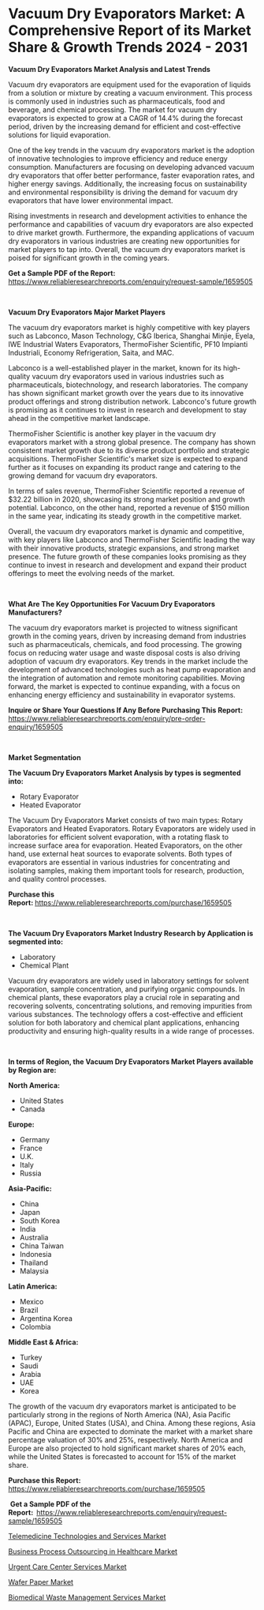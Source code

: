 <p><h1>Vacuum Dry Evaporators Market: A Comprehensive Report of its Market Share & Growth Trends 2024 - 2031</h1></p><p><strong>Vacuum Dry Evaporators Market Analysis and Latest Trends</strong></p>
<p><p>Vacuum dry evaporators are equipment used for the evaporation of liquids from a solution or mixture by creating a vacuum environment. This process is commonly used in industries such as pharmaceuticals, food and beverage, and chemical processing. The market for vacuum dry evaporators is expected to grow at a CAGR of 14.4% during the forecast period, driven by the increasing demand for efficient and cost-effective solutions for liquid evaporation.</p><p>One of the key trends in the vacuum dry evaporators market is the adoption of innovative technologies to improve efficiency and reduce energy consumption. Manufacturers are focusing on developing advanced vacuum dry evaporators that offer better performance, faster evaporation rates, and higher energy savings. Additionally, the increasing focus on sustainability and environmental responsibility is driving the demand for vacuum dry evaporators that have lower environmental impact.</p><p>Rising investments in research and development activities to enhance the performance and capabilities of vacuum dry evaporators are also expected to drive market growth. Furthermore, the expanding applications of vacuum dry evaporators in various industries are creating new opportunities for market players to tap into. Overall, the vacuum dry evaporators market is poised for significant growth in the coming years.</p></p>
<p><strong>Get a Sample PDF of the Report:&nbsp;</strong> <a href="https://www.reliableresearchreports.com/enquiry/request-sample/1659505">https://www.reliableresearchreports.com/enquiry/request-sample/1659505</a></p>
<p>&nbsp;</p>
<p><strong>Vacuum Dry Evaporators Major Market Players</strong></p>
<p><p>The vacuum dry evaporators market is highly competitive with key players such as Labconco, Mason Technology, C&G Iberica, Shanghai Minjie, Eyela, IWE Industrial Waters Evaporators, ThermoFisher Scientific, PF10 Impianti Industriali, Economy Refrigeration, Saita, and MAC.</p><p>Labconco is a well-established player in the market, known for its high-quality vacuum dry evaporators used in various industries such as pharmaceuticals, biotechnology, and research laboratories. The company has shown significant market growth over the years due to its innovative product offerings and strong distribution network. Labconco's future growth is promising as it continues to invest in research and development to stay ahead in the competitive market landscape.</p><p>ThermoFisher Scientific is another key player in the vacuum dry evaporators market with a strong global presence. The company has shown consistent market growth due to its diverse product portfolio and strategic acquisitions. ThermoFisher Scientific's market size is expected to expand further as it focuses on expanding its product range and catering to the growing demand for vacuum dry evaporators.</p><p>In terms of sales revenue, ThermoFisher Scientific reported a revenue of $32.22 billion in 2020, showcasing its strong market position and growth potential. Labconco, on the other hand, reported a revenue of $150 million in the same year, indicating its steady growth in the competitive market.</p><p>Overall, the vacuum dry evaporators market is dynamic and competitive, with key players like Labconco and ThermoFisher Scientific leading the way with their innovative products, strategic expansions, and strong market presence. The future growth of these companies looks promising as they continue to invest in research and development and expand their product offerings to meet the evolving needs of the market.</p></p>
<p>&nbsp;</p>
<p><strong>What Are The Key Opportunities For Vacuum Dry Evaporators Manufacturers?</strong></p>
<p><p>The vacuum dry evaporators market is projected to witness significant growth in the coming years, driven by increasing demand from industries such as pharmaceuticals, chemicals, and food processing. The growing focus on reducing water usage and waste disposal costs is also driving adoption of vacuum dry evaporators. Key trends in the market include the development of advanced technologies such as heat pump evaporation and the integration of automation and remote monitoring capabilities. Moving forward, the market is expected to continue expanding, with a focus on enhancing energy efficiency and sustainability in evaporator systems.</p></p>
<p><strong>Inquire or Share Your Questions If Any Before Purchasing This Report:</strong> <a href="https://www.reliableresearchreports.com/enquiry/pre-order-enquiry/1659505">https://www.reliableresearchreports.com/enquiry/pre-order-enquiry/1659505</a></p>
<p>&nbsp;</p>
<p><strong>Market Segmentation</strong></p>
<p><strong>The Vacuum Dry Evaporators Market Analysis by types is segmented into:</strong></p>
<p><ul><li>Rotary Evaporator</li><li>Heated Evaporator</li></ul></p>
<p><p>The Vacuum Dry Evaporators Market consists of two main types: Rotary Evaporators and Heated Evaporators. Rotary Evaporators are widely used in laboratories for efficient solvent evaporation, with a rotating flask to increase surface area for evaporation. Heated Evaporators, on the other hand, use external heat sources to evaporate solvents. Both types of evaporators are essential in various industries for concentrating and isolating samples, making them important tools for research, production, and quality control processes.</p></p>
<p><strong>Purchase this Report:&nbsp;</strong><a href="https://www.reliableresearchreports.com/purchase/1659505">https://www.reliableresearchreports.com/purchase/1659505</a></p>
<p>&nbsp;</p>
<p><strong>The Vacuum Dry Evaporators Market Industry Research by Application is segmented into:</strong></p>
<p><ul><li>Laboratory</li><li>Chemical Plant</li></ul></p>
<p><p>Vacuum dry evaporators are widely used in laboratory settings for solvent evaporation, sample concentration, and purifying organic compounds. In chemical plants, these evaporators play a crucial role in separating and recovering solvents, concentrating solutions, and removing impurities from various substances. The technology offers a cost-effective and efficient solution for both laboratory and chemical plant applications, enhancing productivity and ensuring high-quality results in a wide range of processes.</p></p>
<p>&nbsp;</p>
<p><strong>In terms of Region, the Vacuum Dry Evaporators Market Players available by Region are:</strong></p>
<p>
    <p> <strong> North America: </strong>
        <ul>
            <li>United States</li>
            <li>Canada</li>
        </ul>
        </p> 
    <p> <strong> Europe: </strong>
        <ul>
            <li>Germany</li>
            <li>France</li>
            <li>U.K.</li>
            <li>Italy</li>
            <li>Russia</li>
        </ul>
        </p> 
    <p> <strong> Asia-Pacific: </strong>
        <ul>
            <li>China</li>
            <li>Japan</li>
            <li>South Korea</li>
            <li>India</li>
            <li>Australia</li>
            <li>China Taiwan</li>
            <li>Indonesia</li>
            <li>Thailand</li>
            <li>Malaysia</li>
        </ul>
        </p> 
    <p> <strong> Latin America: </strong>
        <ul>
            <li>Mexico</li>
            <li>Brazil</li>
            <li>Argentina Korea</li>
            <li>Colombia</li>
        </ul>
        </p> 
    <p> <strong> Middle East & Africa: </strong>
        <ul>
            <li>Turkey</li>
            <li>Saudi</li>
            <li>Arabia</li>
            <li>UAE</li>
            <li>Korea</li>
        </ul>
    </p>
    </p>
<p><p>The growth of the vacuum dry evaporators market is anticipated to be particularly strong in the regions of North America (NA), Asia Pacific (APAC), Europe, United States (USA), and China. Among these regions, Asia Pacific and China are expected to dominate the market with a market share percentage valuation of 30% and 25%, respectively. North America and Europe are also projected to hold significant market shares of 20% each, while the United States is forecasted to account for 15% of the market share.</p></p>
<p><strong>Purchase this Report: </strong><a href="https://www.reliableresearchreports.com/purchase/1659505">https://www.reliableresearchreports.com/purchase/1659505</a></p>
<p>&nbsp;<strong>Get a Sample PDF of the Report:&nbsp;&nbsp;</strong><a href="https://www.reliableresearchreports.com/enquiry/request-sample/1659505">https://www.reliableresearchreports.com/enquiry/request-sample/1659505</a></p>
<p><strong></strong></p>
<p><p><a href="https://medium.com/@dougschmidt1982/telemedicine-technologies-and-services-market-the-key-to-successful-business-strategy-forecast-c482852eb1b1">Telemedicine Technologies and Services Market</a></p><p><a href="https://medium.com/@dougschmidt1982/business-process-outsourcing-in-healthcare-market-analysis-its-cagr-market-segmentation-and-ed5ac6f1a40d">Business Process Outsourcing in Healthcare Market</a></p><p><a href="https://medium.com/@dougschmidt1982/urgent-care-center-services-market-the-key-to-successful-business-strategy-forecast-till-2031-33b3b1335943">Urgent Care Center Services Market</a></p><p><a href="https://medium.com/@dougschmidt1982/wafer-paper-market-research-report-its-history-and-forecast-2024-to-2031-ded0edce364c">Wafer Paper Market</a></p><p><a href="https://medium.com/p/f04d861f89af/edit">Biomedical Waste Management Services Market</a></p></p>